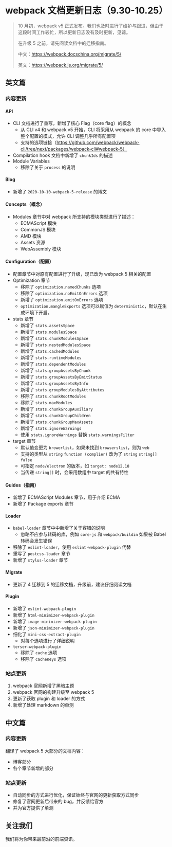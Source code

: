 # webpack 文档更新日志（9.30-10.25）

> 10 月初，webpack v5 正式发布。我们也及时进行了维护与跟进，但由于这段时间工作较忙，所以更新日志没有及时更新，见谅。
>
> 在升级 5 之前，请先阅读文档中的迁移指南。
>
> 中文：https://webpack.docschina.org/migrate/5/
>
> 英文：https://webpack.js.org/migrate/5/

## 英文篇

### 内容更新

#### API

- CLI 文档进行了重写，新增了核心 Flag（core flag）的概念
  - 从 CLI v4 和 webpack v5 开始，CLI 将采用从 webpack 的 core 中导入整个配置的模式，允许 CLI 调整几乎所有配置项
  - 支持的选项链接（https://github.com/webpack/webpack-cli/tree/next/packages/webpack-cli#webpack-5）
- Compilation hook 文档中新增了 `chunkIds` 的描述
- Module Variables
  - 移除了关于 `process` 的说明

#### Blog

- 新增了 `2020-10-10-webpack-5-release` 的博文

#### Concepts（概念）

- Modules 章节中对 webpack 所支持的模块类型进行了描述：
  - ECMAScript 模块
  - CommonJS 模块
  - AMD 模块
  - Assets 资源
  - WebAssembly 模块

#### Configuration（配置）

- 配置章节中对原有配置进行了升级，现已改为 webpack 5 相关的配置
- Optimization 章节
  - 移除了 `optimization.namedChunks` 选项
  - 移除了 `optimization.noEmitOnErrors` 选项
  - 新增了 `optimization.emitOnErrors` 选项
  - `optimization.mangleExports` 选项可以赋值为 `deterministic`，默认在生成环境下开启。
- stats 章节
  - 新增了 `stats.assetsSpace`
  - 新增了 `stats.modulesSpace`
  - 新增了 `stats.chunkModulesSpace`
  - 新增了 `stats.nestedModulesSpace`
  - 新增了 `stats.cachedModules`
  - 新增了 `stats.runtimeModules`
  - 新增了 `stats.dependentModules`
  - 新增了 `stats.groupAssetsByChunk`
  - 新增了 `stats.groupAssetsByEmitStatus`
  - 新增了 `stats.groupAssetsByInfo`
  - 新增了 `stats.groupModulesByAttributes`
  - 移除了 `stats.chunkRootModules`
  - 移除了 `stats.maxModules`
  - 新增了 `stats.chunkGroupAuxiliary`
  - 新增了 `stats.chunkGroupChildren`
  - 新增了 `stats.chunkGroupMaxAssets`
  - 新增了 `stats.ignoreWarnings`
  - 使用 `stats.ignoreWarnings` 替换 `stats.warningsFilter`
- target 章节
  - 默认值变更为 `browerlist`，如果未找到 `browserslist`，则为 `web`
  - 支持的类型从 `string` `function (complier)` 改为了 `string` `string[]` `false`
  - 可指定 `node/electron` 的版本，如 `target: node12.18`
  - 当传递 `string[]` 时，会采用数组中 target 的共有特性

#### Guides（指南）

- 新增了 ECMAScript Modules 章节，用于介绍 ECMA
- 新增了 Package exports 章节

#### Loader

- `babel-loader` 章节中中新增了关于容错的说明
  - 忽略不应参与转码的库，例如 `core-js` 和 `webpack/buildin` 如果被 Babel 转码会发生错误
- 移除了 `eslint-loader`，使用 `eslint-webpack-plugin` 代替
- 重写了 `postcss-loader` 章节
- 新增了 `stylus-loader` 章节

#### Migrate

- 更新了 4 迁移到 5 的迁移文档，升级前，建议仔细阅读文档

#### Plugin

- 新增了 `eslint-webpack-plugin`
- 新增了 `html-minimizer-webpack-plugin`
- 新增了 `image-minimizer-webpack-plugin`
- 新增了 `json-minimizer-webpack-plugin`
- 细化了 `mini-css-extract-plugin`
  - 对每个选项进行了详细说明
- `terser-webpack-plugin`
  - 移除了 `cache` 选项
  - 移除了 `cacheKeys` 选项

### 站点更新

1. webpack 官网新增了黑暗主题
2. webpack 官网的构建升级至 webpack 5
3. 更新了获取 plugin 和 loader 的方式
4. 新增了处理 markdown 的单测

## 中文篇

### 内容更新

翻译了 webpack 5 大部分的文档内容：

- 博客部分
- 各个章节新增的部分

### 站点更新

- 自动同步的方式进行优化，保证始终与官网的更新获取方式同步
- 修复了官网更新后带来的 bug，并反馈给官方
- 并为官方提供了单测

## 关注我们

我们将为你带来最前沿的前端资讯。
